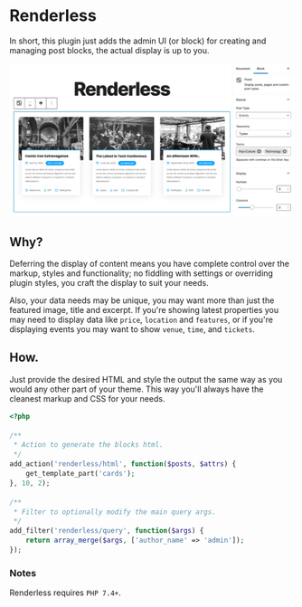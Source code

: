 # Renderless

In short, this plugin just adds the admin UI (or block) for creating and managing post blocks, the actual display is up to you. 

![screenshot](screenshot.jpg)


## Why?
Deferring the display of content means you have complete control over the markup, styles and functionality; no fiddling with settings or overriding plugin styles, you craft the display to suit your needs. 

Also, your data needs may be unique, you may want more than just the featured image, title and excerpt. If you're showing latest properties you may need to display data like `price`, `location` and `features`, or if you're displaying events you may want to show `venue`, `time`, and `tickets`.

## How.
Just provide the desired HTML and style the output the same way as you would any other part of your theme. This way you'll always have the cleanest markup and CSS for your needs.

```php
<?php

/**
 * Action to generate the blocks html.
 */
add_action('renderless/html', function($posts, $attrs) {
    get_template_part('cards');
}, 10, 2);

/**
 * Filter to optionally modify the main query args.
 */
add_filter('renderless/query', function($args) {
    return array_merge($args, ['author_name' => 'admin']);
});

```

### Notes
Renderless requires `PHP 7.4+`.
